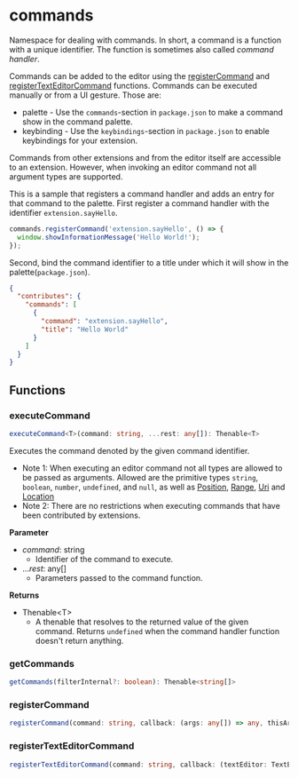 # commands

Namespace for dealing with commands.
In short, a command is a function with a unique identifier.
The function is sometimes also called *command handler*.

Commands can be added to the editor using the [registerCommand](#registercommand) and
[registerTextEditorCommand](#registertexteditorcommand) functions.
Commands can be executed manually or from a UI gesture.
Those are:

+ palette -  Use the `commands`-section in `package.json` to make a command show in the command palette.
+ keybinding - Use the `keybindings`-section in `package.json` to enable keybindings for your extension.

Commands from other extensions and from the editor itself are accessible to an extension.
However, when invoking an editor command not all argument types are supported.

This is a sample that registers a command handler and adds an entry for that command to the palette.
First register a command handler with the identifier `extension.sayHello`.

```typescript
commands.registerCommand('extension.sayHello', () => {
  window.showInformationMessage('Hello World!');
});
```

Second, bind the command identifier to a title under which it will show in the palette(`package.json`).

```json
{
  "contributes": {
    "commands": [
      {
        "command": "extension.sayHello",
        "title": "Hello World"
      }
    ]
  }
}
```

## Functions

### executeCommand

```typescript
executeCommand<T>(command: string, ...rest: any[]): Thenable<T>
```

Executes the command denoted by the given command identifier.

+ Note 1: When executing an editor command not all types are allowed to be passed as arguments.
  Allowed are the primitive types `string`, `boolean`, `number`, `undefined`, and `null`,
  as well as [Position], [Range], [Uri] and [Location]
+ Note 2: There are no restrictions when executing commands that have been contributed by extensions.

**Parameter**

+ *command*: string
  + Identifier of the command to execute.
+ ...*rest*: any[]
  + Parameters passed to the command function.

**Returns**

+ Thenable&lt;T&gt;
  + A thenable that resolves to the returned value of the given command.
    Returns `undefined` when the command handler function doesn't return anything.

### getCommands

```typescript
getCommands(filterInternal?: boolean): Thenable<string[]>
```

### registerCommand

```typescript
registerCommand(command: string, callback: (args: any[]) => any, thisArg?: any): Disposable
```

### registerTextEditorCommand

```typescript
registerTextEditorCommand(command: string, callback: (textEditor: TextEditor, edit: TextEditorEdit, args: any[]) => void, thisArg?: any): Disposable
```

[TextEditorEdit]: TextEditorEdit.md
[window]: window.md
[Disposable]: Disposable.md
[TextEditor]: TextEditor.md
[Position]: Position.md
[Range]: Range.md
[Uri]: Uri.md
[Location]: Location.md
